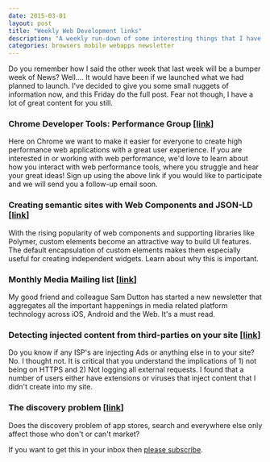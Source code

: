 ```yaml
---
date: 2015-03-01
layout: post
title: "Weekly Web Development links"
description: "A weekly run-down of some interesting things that I have found"
categories: browsers mobile webapps newsletter
---
```



Do you remember how I said the other week that last week will be a bumper week 
of News? Well.... It would have been if we launched what we had planned to 
launch. I've decided to give you some small nuggets of information now, and this 
Friday do the full post. Fear not though, I have a lot of great content for you 
still.

### Chrome Developer Tools: Performance Group [[link](https://docs.google.com/forms/d/1-akr-wgM9dKzeg3BxiMHT4BoCw0WV-mD61Kj2wVt9z4/viewform?c=0&w=1)]

Here on Chrome we want to make it easier for everyone to create high performance 
web applications with a great user experience. If you are interested in or 
working with web performance, we'd love to learn about how you interact with web 
performance tools, where you struggle and hear your great ideas! Sign up using 
the above link if you would like to participate and we will send you a follow-up 
email soon.

### Creating semantic sites with Web Components and JSON-LD [[link](http://updates.html5rocks.com/2015/03/creating-semantic-sites-with-web-components-and-jsonld)]

With the rising popularity of web components and supporting libraries like 
Polymer, custom elements become an attractive way to build UI features. The 
default encapsulation of custom elements makes them especially useful for 
creating independent widgets. Learn about why this is important.

### Monthly Media Mailing list [[link](http://www.medianews.me/)]

My good friend and colleague Sam Dutton has started a new newsletter that 
aggregates all the important happenings in media related platform technology 
across iOS, Android and the Web. It's a must read.

### Detecting injected content from third-parties on your site [[link](https://paul.kinlan.me/detecting-injected-content/)]

Do you know if any ISP's are injecting Ads or anything else in to your site? No. 
I thought not. It is critical that you understand the implications of 1) not 
being on HTTPS and 2) Not logging all external requests. I found that a number 
of users either have extensions or viruses that inject content that I didn't 
create into my site.

### The discovery problem [[link](https://paul.kinlan.me/The-discovery-problem/)]

Does the discovery problem of app stores, search and everywhere else only affect 
those who don't or can't market?

If you want to get this in your inbox then [please subscribe](http://www.refreshbox.co/newsletterInfo/oWesTmTrG6w).
